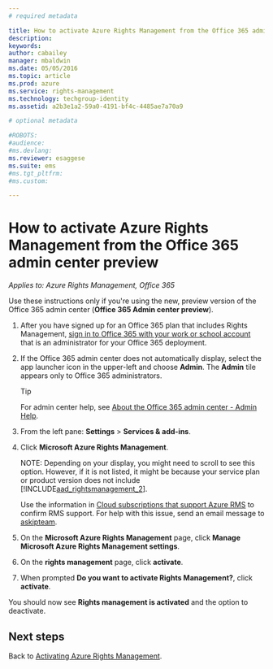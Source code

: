 ```yaml
---
# required metadata

title: How to activate Azure Rights Management from the Office 365 admin center preview | Azure RMS
description:
keywords:
author: cabailey
manager: mbaldwin
ms.date: 05/05/2016
ms.topic: article
ms.prod: azure
ms.service: rights-management
ms.technology: techgroup-identity
ms.assetid: a2b3e1a2-59a0-4191-bf4c-4485ae7a70a9

# optional metadata

#ROBOTS:
#audience:
#ms.devlang:
ms.reviewer: esaggese
ms.suite: ems
#ms.tgt_pltfrm:
#ms.custom:

---
```


# How to activate Azure Rights Management from the Office 365 admin center preview

*Applies to: Azure Rights Management, Office 365*


Use these instructions only if you're using the new, preview version of the Office 365 admin center (**Office 365 Admin center preview**).

1. After you have signed up for an Office 365 plan that includes Rights Management, [sign in to Office 365 with your work or school account](https://portal.office.com/) that is an administrator for your Office 365 deployment.

2. If the Office 365 admin center does not automatically display, select the app launcher icon in the upper-left and choose **Admin**. The **Admin** tile appears only to Office 365 administrators.

    > [!TIP]
    > For admin center help, see [About the Office 365 admin center - Admin Help](https://support.office.com/article/About-the-Office-365-admin-center-Admin-Help-58537702-d421-4d02-8141-e128e3703547).

3. From the left pane: **Settings** > **Services & add-ins**.

4. Click **Microsoft Azure Rights Management**.


    NOTE: Depending on your display, you might need to scroll to see this option. However, if it is not listed, it might be because your service plan or product version does not include [!INCLUDE[aad_rightsmanagement_2](../includes/aad_rightsmanagement_2_md.md)].

    Use the information in [Cloud subscriptions that support Azure RMS](../get-started/requirements-subscriptions.md) to confirm RMS support. For help with this issue, send an email message to [askipteam](mailto:askipteam?subject=I%20cannot%20activate%20RMS).


5. On the **Microsoft Azure Rights Management** page, click **Manage Microsoft Azure Rights Management settings**.

6. On the **rights management** page, click **activate**.

7. When prompted **Do you want to activate Rights Management?**, click **activate**.

You should now see **Rights management is activated** and the option to deactivate.


## Next steps
Back to [Activating Azure Rights Management](activate-service.md).


